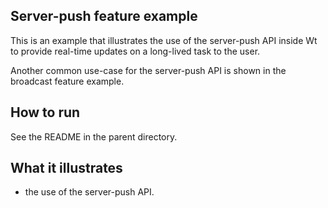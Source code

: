 Server-push feature example
---------------------------

This is an example that illustrates the use of the server-push API
inside Wt to provide real-time updates on a long-lived task to the
user.

Another common use-case for the server-push API is shown in the
broadcast feature example.

How to run
----------

See the README in the parent directory.

What it illustrates
-------------------

- the use of the server-push API.